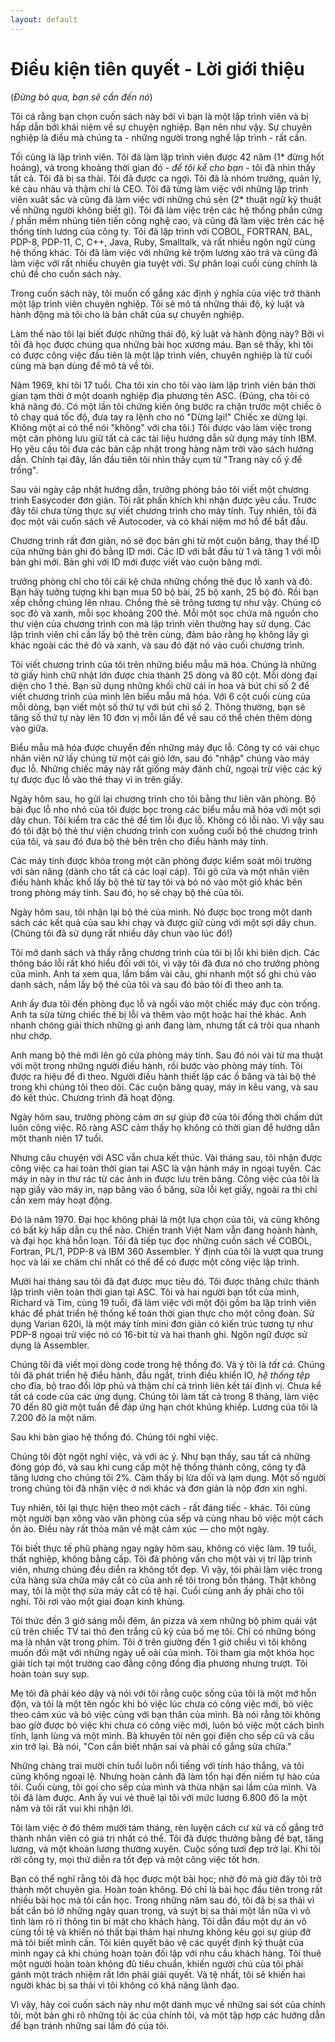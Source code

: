 ```yaml
---
layout: default
---
```


# Điều kiện tiên quyết - Lời giới thiệu

(_Đừng bỏ qua, bạn sẽ cần đến nó_)

Tôi cá rằng bạn chọn cuốn sách này bởi vì bạn là một lập trình viên và bị hấp dẫn bởi khái niệm về sự chuyện nghiệp. Bạn nên như vậy. Sự chuyên nghiệp là điều mà chúng ta - những người trong nghề lập trình - rất cần.

Tối cũng là lập trình viên. Tôi đã làm lập trình viên được 42 năm (1* đừng hốt hoảng), và trong khoảng thời gian đó - _để tôi kể cho bạn_ - tôi đã nhìn thấy tất cả. Tôi đã bị sa thải. Tôi đã được ca ngợi. Tôi đã là nhóm trưởng, quản lý, kẻ càu nhàu và thậm chí là CEO. Tôi đã từng làm việc với những lập trình viên xuât sắc và cũng đã làm việc với những chú sên (2* thuật ngữ kỹ thuật về những người không biết gì). Tôi đã làm việc trên các hệ thống phần cứng / phần mềm nhúng tiên tiến công nghệ cao, và cũng đã làm việc trên các hệ thống tính lương của công ty. Tôi đã lập trình với COBOL, FORTRAN, BAL, PDP-8, PDP-11, C, C++, Java, Ruby, Smalltalk, và rất nhiều ngôn ngữ cùng hệ thống khác. Tôi đã làm việc với những kẻ trộm lương xảo trá và cũng đã làm việc với rất nhiều chuyên gia tuyệt vời. Sự phân loại cuối cùng chính là chủ đề cho cuốn sách này.

Trong cuốn sách này, tôi muốn cố gắng xác định ý nghĩa của việc trở thành một lập trình viên chuyên nghiệp. Tôi sẽ mô tả những thái độ, kỷ luật và hành động mà tôi cho là bản chất của sự chuyên nghiệp.

Làm thế nào tôi lại biết được những thái độ, kỷ luật và hành động này? Bởi vì tôi đã học được chúng qua những bài học xương máu. Bạn sẽ thấy, khi tôi có được công việc đầu tiên là một lập trình viên, chuyên nghiệp là từ cuối cùng mà bạn dùng để mô tả về tôi.

Năm 1969, khi tôi 17 tuổi. Cha tôi xin cho tôi vào làm lập trình viên bán thời gian tạm thời ở một doanh nghiệp địa phương tên ASC. (Đúng, cha tôi có khả năng đó. Có một lần tôi chứng kiến ông bước ra chặn trước một chiếc ô tô chạy quá tốc độ, đưa tay ra lệnh cho nó "Dừng lại!" Chiếc xe dừng lại. Không một ai có thể nói "không" với cha tôi.) Tôi được vào làm việc trong một căn phòng lưu giữ tất cả các tài liệu hướng dẫn sử dụng máy tính IBM. Họ yêu cầu tôi đưa các bản cập nhật trong hàng năm trời vào sách hướng dẫn. Chính tại đây, lần đầu tiên tôi nhìn thấy cụm từ "Trang này cố ý để trống".

Sau vài ngày cập nhật hướng dẫn, trưởng phòng bảo tôi viết một chương trình Easycoder đơn giản. Tôi rất phấn khích khi nhận được yêu cầu. Trước đây tôi chưa từng thực sự viết chương trình cho máy tính. Tuy nhiên, tôi đã đọc một vài cuốn sách về Autocoder, và có khái niệm mơ hồ để bắt đầu.

Chương trình rất đơn giản, nó sẽ đọc bản ghi từ một cuộn băng, thay thế ID của những bản ghi đó bằng ID mới. Các ID với bắt đầu từ 1 và tăng 1 với mỗi bản ghi mới. Bản ghi với ID mới được viết vào cuộn băng mới.

trưởng phòng chỉ cho tôi cái kệ chứa những chồng thẻ đục lỗ xanh và đỏ. Bạn hãy tưởng tượng khi bạn mua 50 bộ bài, 25 bộ xanh, 25 bộ đỏ. Rồi bạn xếp chồng chúng lên nhau. Chồng thẻ sẽ trông tương tự như vậy. Chúng có sọc đỏ và xanh, mỗi sọc khoảng 200 thẻ. Mỗi một sọc chứa mã nguồn cho thư viện của chương trình con mà lập trình viên thường hay sử dụng. Các lập trình viên chỉ cần lấy bộ thẻ trên cùng, đảm bảo rằng họ không lấy gì khác ngoài các thẻ đỏ và xanh, và sau đó đặt nó vào cuối chương trình.

Tôi viết chương trình của tôi trên những biểu mẫu mã hóa. Chúng là những tờ giấy hình chữ nhật lớn được chia thành 25 dòng và 80 cột. Mỗi dòng đại diện cho 1 thẻ. Bạn sử dụng những khối chữ cái in hoa và bút chì số 2 để viết chương trình của mình lên biểu mẫu mã hóa. Với 6 cột cuối cùng của mỗi dòng, bạn viết một số thứ tự với bút chì số 2. Thông thường, bạn sẽ tăng số thứ tự này lên 10 đơn vị mỗi lần để về sau có thể chèn thêm dòng vào giữa.

Biểu mẫu mã hóa được chuyển đến những máy đục lỗ. Công ty có vài chục nhân viên nữ lấy chúng từ một cái giỏ lớn, sau đó "nhập" chúng vào máy đục lỗ. Những chiếc máy này rất giống máy đánh chữ, ngoại trừ việc các ký tự được đục lỗ vào thẻ thay vì in trên giấy.

Ngày hôm sau, họ gửi lại chương trình cho tôi bằng thư liên văn phòng. Bộ bài đục lỗ nho nhỏ của tôi được bọc trong các biểu mẫu mã hóa với một sợi dây chun. Tôi kiểm tra các thẻ để tìm lỗi đục lỗ. Không có lỗi nào. Vì vậy sau đó tôi đặt bộ thẻ thư viện chương trình con xuống cuối bộ thẻ chương trình của tôi, và sau đó đưa bộ thẻ bên trên cho điều hành máy tính.

Các máy tính được khóa trong một căn phòng được kiểm soát môi trường với sàn nâng (dành cho tất cả các loại cáp). Tôi gõ cửa và một nhân viên điều hành khắc khổ lấy bộ thẻ từ tay tôi và bỏ nó vào một giỏ khác bên trong phòng máy tính. Sau đó, họ sẽ chạy bộ thẻ của tôi.

Ngày hôm sau, tôi nhận lại bộ thẻ của mình. Nó được bọc trong một danh sách các kết quả của sau khi chạy và được giữ cùng với một sợi dây chun. (Chúng tôi đã sử dụng rất nhiều dây chun vào lúc đó!)

Tôi mở danh sách và thấy rằng chương trình của tôi bị lỗi khi biên dịch. Các thông báo lỗi rất khó hiểu đối với tôi, vì vậy tôi đã đưa nó cho trưởng phòng của mình. Anh ta xem qua, lầm bầm vài câu, ghi nhanh một số ghi chú vào danh sách, nắm lấy bộ thẻ của tôi và sau đó bảo tôi đi theo anh ta.

Anh ấy đưa tôi đến phòng đục lỗ và ngồi vào một chiếc máy đục còn trống. Anh ta sửa từng chiếc thẻ bị lỗi và thêm vào một hoặc hai thẻ khác. Anh nhanh chóng giải thích những gì anh đang làm, nhưng tất cả trôi qua nhanh như chớp.

Anh mang bộ thẻ mới lên gõ cửa phòng máy tính. Sau đó nói vài từ ma thuật với một trong những người điều hành, rồi bước vào phòng máy tính. Tôi được ra hiệu để đi theo. Người điều hành thiết lập các ổ băng và tải bộ thẻ trong khi chúng tôi theo dõi. Các cuộn băng quay, máy in kêu vang, và sau đó kết thúc. Chương trình đã hoạt động.

Ngày hôm sau, trưởng phòng cảm ơn sự giúp đỡ của tôi đồng thời chấm dứt luôn công việc. Rõ ràng ASC cảm thấy họ không có thời gian để hướng dẫn một thanh niên 17 tuổi.

Nhưng câu chuyện với ASC vẫn chưa kết thúc. Vài tháng sau, tôi nhận được công việc ca hai toàn thời gian tại ASC là vận hành máy in ngoại tuyến. Các máy in này in thư rác từ các ảnh in được lưu trên băng. Công việc của tôi là nạp giấy vào máy in, nạp băng vào ổ băng, sửa lỗi kẹt giấy, ngoài ra thì chỉ cần xem máy hoạt động.

Đó là năm 1970. Đại học không phải là một lựa chọn của tôi, và cũng không có bất kỳ hấp dẫn cụ thể nào. Chiến tranh Việt Nam vẫn đang hoành hành, và đại học khá hỗn loạn. Tôi đã tiếp tục đọc những cuốn sách về COBOL, Fortran, PL/1, PDP-8 và IBM 360 Assembler. Ý định của tôi là vượt qua trung học và lái xe chăm chỉ nhất có thể để có được một công việc lập trình.

Mười hai tháng sau tôi đã đạt được mục tiêu đó. Tôi được thăng chức thành lập trình viên toàn thời gian tại ASC. Tôi và hai người bạn tốt của mình, Richard và Tim, cùng 19 tuổi, đã làm việc với một đội gồm ba lập trình viên khác để phát triển hệ thống kế toán thời gian thực cho một công đoàn. Sử dụng Varian 620i, là một máy tính mini đơn giản có kiến trúc tương tự như PDP-8 ngoại trừ việc nó có 16-bit từ và hai thanh ghi. Ngôn ngữ được sử dụng là Assembler.

Chúng tôi đã viết mọi dòng code trong hệ thống đó. Và ý tôi là _tất cả_. Chúng tôi đã phát triển hệ điều hành, đầu ngắt, trình điều khiển IO, _hệ thống tệp_ cho đĩa, bộ trao đổi lớp phủ và thậm chí cả trình liên kết tái định vị. Chưa kể tất cả code của các ứng dụng. Chúng tôi làm tất cả trong 8 tháng, làm việc 70 đến 80 giờ một tuần để đáp ứng hạn chót khủng khiếp. Lương của tôi là 7.200 đô la một năm.

Sau khi bàn giao hệ thống đó. Chúng tôi nghỉ việc.

Chúng tôi đột ngột nghỉ việc, và với ác ý. Như bạn thấy, sau tất cả những đóng góp đó, và sau khi cung cấp một hệ thống thành công, công ty đã tăng lương cho chúng tôi 2%. Cảm thấy bị lừa dối và lạm dụng. Một số người trong chúng tôi đã nhận việc ở nơi khác và đơn giản là nộp đơn xin nghỉ.

Tuy nhiên, tôi lại thực hiện theo một cách - rất đáng tiếc - khác. Tôi cùng một người bạn xông vào văn phòng của sếp và cùng nhau bỏ việc một cách ồn ào. Điều này rất thỏa mãn về mặt cảm xúc — cho một ngày.

Tôi biết thực tế phũ phàng ngay ngày hôm sau, không có việc làm. 19 tuổi, thất nghiệp, không bằng cấp. Tôi đã phỏng vấn cho một vài vị trí lập trình viên, nhưng chúng đều diễn ra không tốt đẹp. Vì vậy, tôi phải làm việc trong cửa hàng sửa chữa máy cắt cỏ của anh rể tôi trong bốn tháng. Thật không may, tôi là một thợ sửa máy cắt cỏ tệ hại. Cuối cùng anh ấy phải cho tôi nghỉ. Tôi rơi vào một giai đoạn kinh khủng.

Tôi thức đến 3 giờ sáng mỗi đêm, ăn pizza và xem những bộ phim quái vật cũ trên chiếc TV tai thỏ đen trắng cũ kỹ của bố mẹ tôi. Chỉ có những bóng ma là nhân vật trong phim. Tôi ở trên giường đến 1 giờ chiều vì tôi không muốn đối mặt với những ngày uể oải của mình. Tôi tham gia một khóa học giải tích tại một trường cao đẳng cộng đồng địa phương nhưng trượt. Tôi hoàn toàn suy sụp.

Mẹ tôi đã phải kéo dậy và nói với tôi rằng cuộc sống của tôi là một mớ hỗn độn, và tôi là một tên ngốc khi bỏ việc lúc chưa có công việc mới, bỏ việc theo cảm xúc và bỏ việc cùng với bạn thân của mình. Bà nói rằng tôi không bao giờ được bỏ việc khi chưa có công việc mới, luôn bỏ việc một cách bình tĩnh, lạnh lùng và một mình. Bà khuyên tôi nên gọi điện cho sếp cũ và cầu xin trở lại. Bà nói, "Con cần biết nhận sai và phải cố gắng sửa chữa."

Những chàng trai mười chín tuổi luôn nổi tiếng với tính háo thắng, và tôi cũng không ngoại lệ. Nhưng hoàn cảnh đã làm tổn hại đến niềm tự hào của tôi. Cuối cùng, tôi gọi cho sếp của mình và thừa nhận sai lầm của mình. Và tôi đã làm được. Anh ấy vui vẻ thuê lại tôi với mức lương 6.800 đô la một năm và tôi rất vui khi nhận lời.

Tôi làm việc ở đó thêm mười tám tháng, rèn luyện cách cư xử và cố gắng trở thành nhân viên có giá trị nhất có thể. Tôi đã được thưởng bằng đề bạt, tăng lương, và một khoản lương thường xuyên. Cuộc sống tươi đẹp trở lại. Khi tôi rời công ty, mọi thứ diễn ra tốt đẹp và một công việc tốt hơn.

Bạn có thể nghĩ rằng tôi đã học được một bài học; nhờ đó mà giờ đây tôi trở thành một chuyên gia. Hoàn toàn không. Đó chỉ là bài học đầu tiên trong rất nhiều bài học mà tôi cần học. Trong những năm sau đó, tôi đã bị sa thải vì bất cẩn bỏ lỡ những ngày quan trọng, và suýt bị sa thải một lần nữa vì vô tình làm rò rỉ thông tin bí mật cho khách hàng. Tôi dẫn đầu một dự án vô cùng tồi tệ và khiến nó thất bại thảm hại nhưng không kêu gọi sự giúp đỡ mà tôi biết mình cần. Tôi kiên quyết bảo vệ các quyết định kỹ thuật của mình ngay cả khi chúng hoàn toàn đối lập với nhu cầu khách hàng. Tôi thuê một người hoàn toàn không đủ tiêu chuẩn, khiến người chủ của tôi phải gánh một trách nhiệm rất lớn phải giải quyết. Và tệ nhất, tôi sẽ khiến hai người khác bị sa thải vì tôi không có khả năng lãnh đạo.

Vì vậy, hãy coi cuốn sách này như một danh mục về những sai sót của chính tôi, một bản ghi rõ những tội ác của chính tôi, và một tập hợp các hướng dẫn để bạn tránh những sai lầm đó của tôi.
